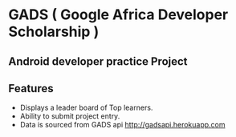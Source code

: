 # GADS ( Google Africa Developer Scholarship )   
## Android developer practice Project  


## Features  
- Displays a leader board of Top learners.  
- Ability to submit project entry.  
- Data is sourced from GADS api http://gadsapi.herokuapp.com  


